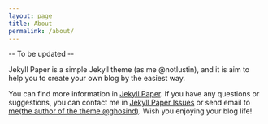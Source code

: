 ```yaml
---
layout: page
title: About
permalink: /about/
---
```

-- To be updated --

Jekyll Paper is a simple Jekyll theme (as me @notIustin), and it is aim to help you to create your own blog by the easiest way.

You can find more information in [Jekyll Paper][jekyll-paper]. If you have any questions or suggestions, you can contact me in [Jekyll Paper Issues][jekyll-paper-issues] or send email to [me(the author of the theme @ghosind)](mailto:i@ghosind.com). Wish you enjoying your blog life!

[jekyll-paper]: https://github.com/ghosind/Jekyll-Paper
[jekyll-paper-issues]: https://github.com/ghosind/Jekyll-Paper/issues
